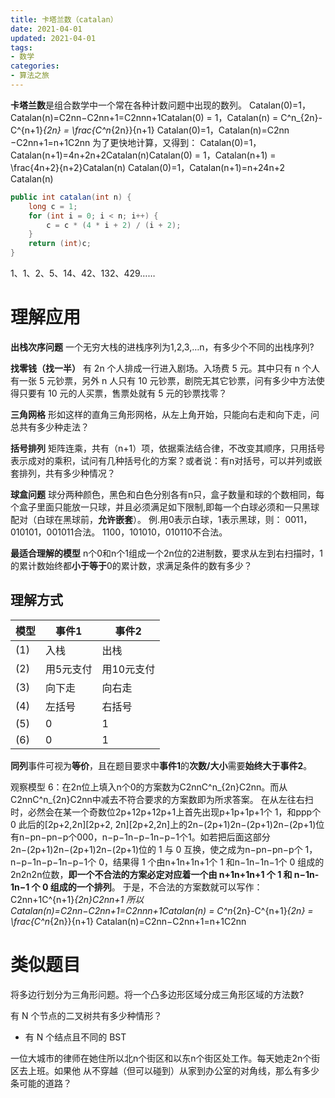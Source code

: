 ```yaml
---
title: 卡塔兰数（catalan）
date: 2021-04-01
updated: 2021-04-01
tags:
- 数学
categories:
- 算法之旅
---
```


**卡塔兰数**是组合数学中一个常在各种计数问题中出现的数列。
Catalan(0)=1，Catalan(n)=C2nn−C2nn+1=C2nnn+1Catalan(0) = 1，Catalan(n) = C^n_{2n}-C^{n+1}_{2n} = \frac{C^n_{2n}}{n+1}
Catalan(0)=1，Catalan(n)=C2nn​−C2nn+1​=n+1C2nn​​
为了更快地计算，又得到：
Catalan(0)=1，Catalan(n+1)=4n+2n+2Catalan(n)Catalan(0) = 1，Catalan(n+1) = \frac{4n+2}{n+2}Catalan(n)
Catalan(0)=1，Catalan(n+1)=n+24n+2​Catalan(n)
```java
public int catalan(int n) {
    long c = 1;
    for (int i = 0; i < n; i++) {
        c = c * (4 * i + 2) / (i + 2);
    }
    return (int)c;
}
```
1、1、2、5、14、42、132、429……

# 理解应用
**出栈次序问题**
一个无穷大栈的进栈序列为1,2,3,…n，有多少个不同的出栈序列?

**找零钱（找一半）**
有 2n 个人排成一行进入剧场。入场费 5 元。其中只有 n 个人有一张 5 元钞票，另外 n 人只有 10 元钞票，剧院无其它钞票，问有多少中方法使得只要有 10 元的人买票，售票处就有 5 元的钞票找零？

**三角网格**
形如这样的直角三角形网格，从左上角开始，只能向右走和向下走，问总共有多少种走法？


**括号排列**
矩阵连乘，共有（n+1）项，依据乘法结合律，不改变其顺序，只用括号表示成对的乘积，试问有几种括号化的方案？或者说：有n对括号，可以并列或嵌套排列，共有多少种情况？

**球盒问题**
球分两种颜色，黑色和白色分别各有n只，盒子数量和球的个数相同，每个盒子里面只能放一只球，并且必须满足如下限制,即每一个白球必须和一只黑球配对（白球在黑球前，**允许嵌套**）。
例.用0表示白球，1表示黑球，则：
0011，010101，001011合法。
1100，101010，010110不合法。

**最适合理解的模型**
n个0和n个1组成一个2n位的2进制数，要求从左到右扫描时，1的累计数始终都**小于等于**0的累计数，求满足条件的数有多少？


## 理解方式

| 模型 | 事件1 | 事件2 |
| --- | --- | --- |
| (1) | 入栈 | 出栈 |
| (2) | 用5元支付 | 用10元支付 |
| (3) | 向下走 | 向右走 |
| (4) | 左括号 | 右括号 |
| (5) | 0 | 1 |
| (6) | 0 | 1 |

**同列**事件可视为**等价**，且在题目要求中**事件1**的**次数/大小**需要**始终大于事件2**。

观察模型 6：在2n位上填入n个0的方案数为C2nnC^n_{2n}C2nn​。而从C2nnC^n_{2n}C2nn​中减去不符合要求的方案数即为所求答案。
在从左往右扫时，必然会在某一个奇数位2p+12p+12p+1上首先出现p+1p+1p+1个 1，和ppp个 0
此后的[2p+2,2n][2p+2, 2n][2p+2,2n]上的2n−(2p+1)2n−(2p+1)2n−(2p+1)位有n−pn−pn−p个000，n−p−1n−p−1n−p−1个1。如若把后面这部分2n−(2p+1)2n−(2p+1)2n−(2p+1)位的 1 与 0 互换，使之成为n−pn−pn−p个 1，n−p−1n−p−1n−p−1个 0，结果得 1 个由n+1n+1n+1个 1 和n−1n−1n−1个 0 组成的2n2n2n位数，**即一个不合法的方案必定对应着一个由 n+1n+1n+1 个 1 和 n−1n-1n−1 个 0 组成的一个排列**。
于是，不合法的方案数就可以写作：C2nn+1C^{n+1}_{2n}C2nn+1​
所以
Catalan(n)=C2nn−C2nn+1=C2nnn+1Catalan(n) = C^n_{2n}-C^{n+1}_{2n} = \frac{C^n_{2n}}{n+1}
Catalan(n)=C2nn​−C2nn+1​=n+1C2nn​​
# 类似题目
将多边行划分为三角形问题。将一个凸多边形区域分成三角形区域的方法数?

有 N 个节点的二叉树共有多少种情形？
- 有 N 个结点且不同的 BST

一位大城市的律师在她住所以北n个街区和以东n个街区处工作。每天她走2n个街区去上班。如果他
从不穿越（但可以碰到）从家到办公室的对角线，那么有多少条可能的道路？


